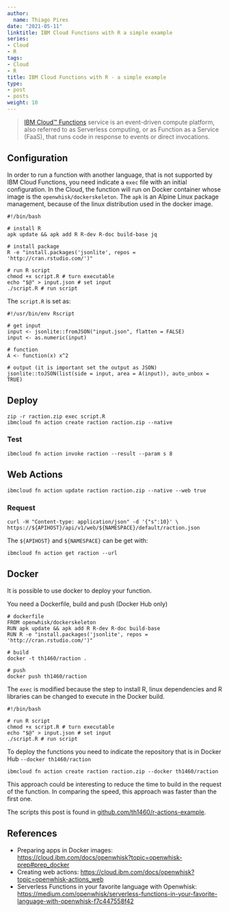 ```yaml
---
author:
  name: Thiago Pires
date: "2021-05-11"
linktitle: IBM Cloud Functions with R a simple example
series:
- Cloud
- R
tags:
- Cloud
- R
title: IBM Cloud Functions with R - a simple example
type:
- post
- posts
weight: 10
---
```


>[IBM Cloud™ Functions](https://cloud.ibm.com/functions/) service is an event-driven compute platform, also referred to as Serverless computing, or as Function as a Service (FaaS), that runs code in response to events or direct invocations.

## Configuration

In order to run a function with another language, that is not supported by IBM Cloud Functions, you need indicate a `exec` file with an initial configuration. In the Cloud, the function will run on Docker container whose image is the `openwhisk/dockerskeleton`. The `apk` is an Alpine Linux package management, because of the linux distribution used in the docker image. 

```
#!/bin/bash

# install R
apk update && apk add R R-dev R-doc build-base jq

# install package
R -e "install.packages('jsonlite', repos = 'http://cran.rstudio.com/')"

# run R script
chmod +x script.R # turn executable
echo "$@" > input.json # set input
./script.R # run script
```

The `script.R` is set as:

```
#!/usr/bin/env Rscript

# get input
input <- jsonlite::fromJSON("input.json", flatten = FALSE)
input <- as.numeric(input)

# function
A <- function(x) x^2

# output (it is important set the output as JSON)
jsonlite::toJSON(list(side = input, area = A(input)), auto_unbox = TRUE)
```

## Deploy

```
zip -r raction.zip exec script.R
ibmcloud fn action create raction raction.zip --native
```

### Test

```
ibmcloud fn action invoke raction --result --param s 8
```

## Web Actions

```
ibmcloud fn action update raction raction.zip --native --web true
```

### Request

```
curl -H "Content-type: application/json" -d '{"s":10}' \
https://${APIHOST}/api/v1/web/${NAMESPACE}/default/raction.json
```

The `${APIHOST}` and `${NAMESPACE}` can be get with:

```
ibmcloud fn action get raction --url
```

## Docker

It is possible to use docker to deploy your function.

You need a Dockerfile, build and push (Docker Hub only)

```
# dockerfile
FROM openwhisk/dockerskeleton
RUN apk update && apk add R R-dev R-doc build-base
RUN R -e "install.packages('jsonlite', repos = 'http://cran.rstudio.com/')"

# build
docker -t th1460/raction .

# push
docker push th1460/raction
```

The `exec` is modified because the step to install R, linux dependencies and R libraries can be changed to execute in the Docker build.

```
#!/bin/bash

# run R script
chmod +x script.R # turn executable
echo "$@" > input.json # set input
./script.R # run script
```

To deploy the functions you need to indicate the repository that is in Docker Hub `--docker th1460/raction`

```
ibmcloud fn action create raction raction.zip --docker th1460/raction
```

This approach could be interesting to reduce the time to build in the request of the function. In comparing the speed, this approach was faster than the first one.

The scripts this post is found in [github.com/th1460/r-actions-example](https://github.com/th1460/r-actions-example).

## References

- Preparing apps in Docker images: https://cloud.ibm.com/docs/openwhisk?topic=openwhisk-prep#prep_docker
- Creating web actions: https://cloud.ibm.com/docs/openwhisk?topic=openwhisk-actions_web
- Serverless Functions in your favorite language with Openwhisk: https://medium.com/openwhisk/serverless-functions-in-your-favorite-language-with-openwhisk-f7c447558f42
